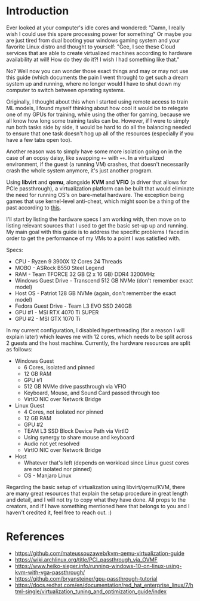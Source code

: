 # Introduction

Ever looked at your computer's idle cores and wondered:
	"Damn, I really wish I could use this spare processing power for something"
Or maybe you are just tired from dual booting your windows gaming system and your favorite Linux distro and thought to yourself:
	"Gee, I see these Cloud services that are able to create virtualized machines according to hardware availability at will! How do they do it?! I wish I had something like that."

No? Well now you can wonder those exact things and may or may not use this guide (which documents the pain I went through) to get such a dream system up and running, where no longer would I have to shut down my computer to switch between operating systems. 

Originally, I thought about this when I started using remote access to train ML models, I found myself thinking about how cool it would be to relegate one of my GPUs for training, while using the other for gaming, because we all know how long some training tasks can be. However, if I were to simply run both tasks side by side, it would be hard to do all the balancing needed to ensure that one task doesn't hog up all of the resources (especially if you have a few tabs open too). 

Another reason was to simply have some more isolation going on in the case of an oopsy daisy, like swapping `+=` with `=+`. In a virtualized environment, if the guest (a running VM) crashes, that doesn't necessarily crash the whole system anymore, it's just another program. 

Using **libvirt** and **qemu**, alongside **KVM** and **VFIO** (a driver that allows for PCIe passthrough), a virtualization platform can be built that would eliminate the need for running OS's on bare-metal hardware. The exception being games that use kernel-level anti-cheat, which might soon be a thing of the past according to [this](https://www.notebookcheck.net/Microsoft-paves-the-way-for-Linux-gaming-success-with-plan-that-would-kill-kernel-level-anti-cheat.888345.0.html).

I'll start by listing the hardware specs I am working with, then move on to listing relevant sources that I used to get the basic set-up up and running. My main goal with this guide is to address the specific problems I faced in order to get the performance of my VMs to a point I was satisfied with. 

Specs:
* CPU - Ryzen 9 3900X 12 Cores 24 Threads
* MOBO - ASRock B550 Steel Legend
* RAM - Team TFORCE 32 GB (2 x 16 GB) DDR4 3200MHz
* Windows Guest Drive - Transcend 512 GB NVMe (don't remember exact model)
* Host OS - Patriot 128 GB NVMe (again, don't remember the exact model)
* Fedora Guest Drive - Team L3 EVO SSD 240GB
* GPU #1 - MSI RTX 4070 Ti SUPER
* GPU #2 - MSI GTX 1070 Ti

In my current configuration, I disabled hyperthreading (for a reason I will explain later) which leaves me with 12 cores, which needs to be split across 2 guests and the host machine. Currently, the hardware resources are split as follows:

* Windows Guest
	* 6 Cores, isolated and pinned
	* 12 GB RAM
	* GPU #1
	* 512 GB NVMe drive passthrough via VFIO
	* Keyboard, Mouse, and Sound Card passed through too
	* VirtIO NIC over Network Bridge
* Linux Guest
	* 4 Cores, not isolated nor pinned
	* 12 GB RAM
	* GPU #2
	* TEAM L3 SSD Block Device Path via VirtIO
	* Using synergy to share mouse and keyboard 
	* Audio not yet resolved
	* VirtIO NIC over Network Bridge
* Host
	* Whatever that's left (depends on workload since Linux guest cores are not isolated nor pinned)
	* OS - Manjaro Linux

Regarding the basic setup of virtualization using libvirt/qemu/KVM, there are many great resources that explain the setup procedure in great length and detail, and I will not try to copy what they have done. All props to the creators, and if I have something mentioned here that belongs to you and I haven't credited it, feel free to reach out. :)

# References

* https://github.com/mateussouzaweb/kvm-qemu-virtualization-guide
* https://wiki.archlinux.org/title/PCI_passthrough_via_OVMF
* https://www.heiko-sieger.info/running-windows-10-on-linux-using-kvm-with-vga-passthrough/
* https://github.com/bryansteiner/gpu-passthrough-tutorial
* https://docs.redhat.com/en/documentation/red_hat_enterprise_linux/7/html-single/virtualization_tuning_and_optimization_guide/index